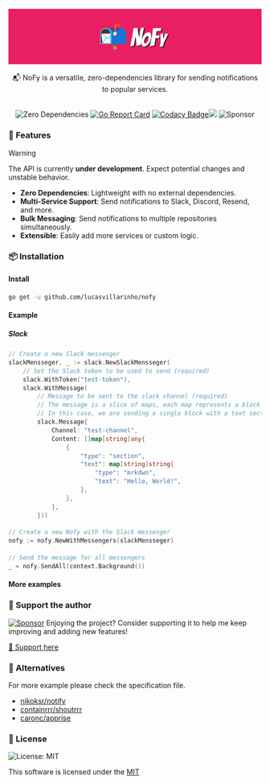 <p align="center"><img src="docs/images/logo.png" alt="nofylogo logo">
</h1>
<div align="center">
📬 NoFy is a versatile, zero-dependencies library for sending notifications to popular services.
<br>
<br>

![Zero Dependencies](https://img.shields.io/badge/Dependencies-Zero-brightgreen.svg) [![Go Report Card](https://goreportcard.com/badge/github.com/lucasvillarinho/nofy)](https://goreportcard.com/report/github.com/lucasvillarinho/nofy) [![Codacy Badge](https://app.codacy.com/project/badge/Grade/ec1e325348344d43906561ec19471598)](https://app.codacy.com/gh/lucasvillarinho/nofy/dashboard?utm_source=gh&utm_medium=referral&utm_content=&utm_campaign=Badge_grade)<a href="https://codeclimate.com/github/lucasvillarinho/nofy/maintainability"><img src="https://api.codeclimate.com/v1/badges/957eaee7cf558abcf2d0/maintainability" /></a> ![Sponsor](https://img.shields.io/badge/Sponsor-❤-ff69b4.svg)
</div>

### 💫 Features

> [!WARNING]
>
> The API is currently **under development**. Expect potential changes and unstable behavior.

- **Zero Dependencies**: Lightweight with no external dependencies.
- **Multi-Service Support**: Send notifications to Slack, Discord, Resend, and more.
- **Bulk Messaging**: Send notifications to multiple repositories simultaneously.
- **Extensible**: Easily add more services or custom logic.

### 📦 Installation

#### Install

```sh
go get -u github.com/lucasvillarinho/nofy
```

#### Example

##### Slack

```go
// Create a new Slack messenger
slackMensseger, _ := slack.NewSlackMensseger(
    // Set the Slack token to be used to send (required)
    slack.WithToken("test-token"),
    slack.WithMessage(
        // Message to be sent to the slack channel (required)
        // The message is a slice of maps, each map represents a block of the message
        // In this case, we are sending a single block with a text section
        slack.Message{
            Channel: "test-channel",
            Content: []map[string]any{
                {
                    "type": "section",
                    "text": map[string]string{
                        "type": "mrkdwn",
                        "text": "Hello, World!",
                    },
                },
            },
        }))

// Create a new Nofy with the Slack messenger
nofy := nofy.NewWithMessengers(slackMensseger)

// Send the message for all messengers
_ = nofy.SendAll(context.Background())
```

#### More examples

### 💛 Support the author

[![Sponsor](https://img.shields.io/badge/Sponsor-❤-ff69b4.svg)](https://github.com/sponsors/lucasvillarinho)
Enjoying the project? Consider supporting it to help me keep improving and adding new features!

[🙌 Support here](https://github.com/sponsors/lucasvillarinho)

### 🤝 Alternatives

For more example please check the specification file.

- [nikoksr/notify](https://github.com/nikoksr/notify)
- [containrrr/shoutrrr](https://github.com/containrrr/shoutrrr)
- [caronc/apprise](https://github.com/caronc/apprise)

### 📜 License

 ![License: MIT](https://img.shields.io/badge/License-MIT-green.svg)

This software is licensed under the [MIT](https://github.com/lucasvillarinho/nofy/blob/main/LICENSE)
